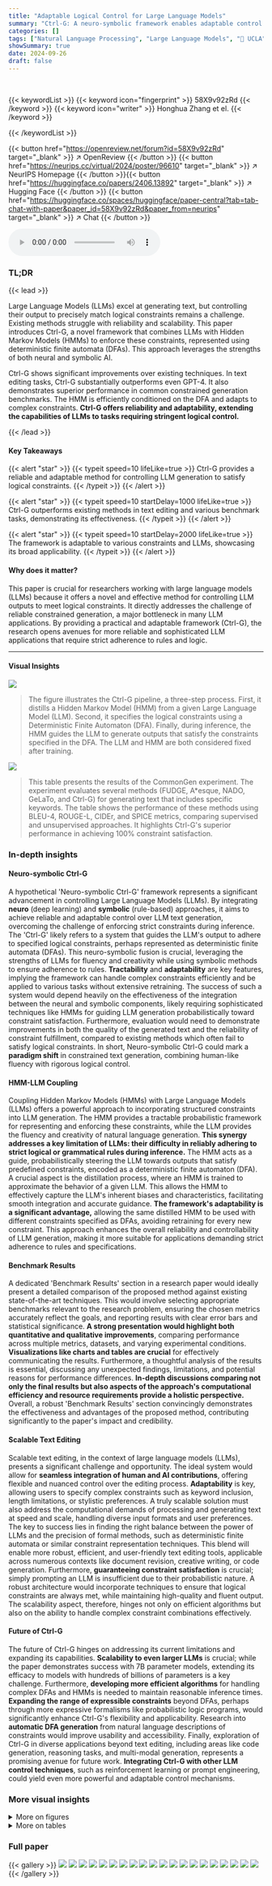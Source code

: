 ```yaml
---
title: "Adaptable Logical Control for Large Language Models"
summary: "Ctrl-G: A neuro-symbolic framework enables adaptable control of LLM generation by combining any LLM with a Hidden Markov Model (HMM), ensuring outputs adhere to logical constraints specified as determ..."
categories: []
tags: ["Natural Language Processing", "Large Language Models", "🏢 UCLA",]
showSummary: true
date: 2024-09-26
draft: false
---
```


<br>

{{< keywordList >}}
{{< keyword icon="fingerprint" >}} 58X9v92zRd {{< /keyword >}}
{{< keyword icon="writer" >}} Honghua Zhang et el. {{< /keyword >}}
 
{{< /keywordList >}}

{{< button href="https://openreview.net/forum?id=58X9v92zRd" target="_blank" >}}
↗ OpenReview
{{< /button >}}
{{< button href="https://neurips.cc/virtual/2024/poster/96610" target="_blank" >}}
↗ NeurIPS Homepage
{{< /button >}}{{< button href="https://huggingface.co/papers/2406.13892" target="_blank" >}}
↗ Hugging Face
{{< /button >}}
{{< button href="https://huggingface.co/spaces/huggingface/paper-central?tab=tab-chat-with-paper&paper_id=58X9v92zRd&paper_from=neurips" target="_blank" >}}
↗ Chat
{{< /button >}}



<audio controls>
    <source src="https://ai-paper-reviewer.com/58X9v92zRd/podcast.wav" type="audio/wav">
    Your browser does not support the audio element.
</audio>


### TL;DR


{{< lead >}}

Large Language Models (LLMs) excel at generating text, but controlling their output to precisely match logical constraints remains a challenge. Existing methods struggle with reliability and scalability. This paper introduces Ctrl-G, a novel framework that combines LLMs with Hidden Markov Models (HMMs) to enforce these constraints, represented using deterministic finite automata (DFAs).  This approach leverages the strengths of both neural and symbolic AI. 

Ctrl-G shows significant improvements over existing techniques. In text editing tasks, Ctrl-G substantially outperforms even GPT-4.  It also demonstrates superior performance in common constrained generation benchmarks.  The HMM is efficiently conditioned on the DFA and adapts to complex constraints. **Ctrl-G offers reliability and adaptability, extending the capabilities of LLMs to tasks requiring stringent logical control.**

{{< /lead >}}


#### Key Takeaways

{{< alert "star" >}}
{{< typeit speed=10 lifeLike=true >}} Ctrl-G provides a reliable and adaptable method for controlling LLM generation to satisfy logical constraints. {{< /typeit >}}
{{< /alert >}}

{{< alert "star" >}}
{{< typeit speed=10 startDelay=1000 lifeLike=true >}} Ctrl-G outperforms existing methods in text editing and various benchmark tasks, demonstrating its effectiveness. {{< /typeit >}}
{{< /alert >}}

{{< alert "star" >}}
{{< typeit speed=10 startDelay=2000 lifeLike=true >}} The framework is adaptable to various constraints and LLMs, showcasing its broad applicability. {{< /typeit >}}
{{< /alert >}}

#### Why does it matter?
This paper is crucial for researchers working with large language models (LLMs) because it offers a novel and effective method for controlling LLM outputs to meet logical constraints.  It directly addresses the challenge of reliable constrained generation, a major bottleneck in many LLM applications.  By providing a practical and adaptable framework (Ctrl-G), the research opens avenues for more reliable and sophisticated LLM applications that require strict adherence to rules and logic.

------
#### Visual Insights



![](https://ai-paper-reviewer.com/58X9v92zRd/figures_0_1.jpg)

> The figure illustrates the Ctrl-G pipeline, a three-step process. First, it distills a Hidden Markov Model (HMM) from a given Large Language Model (LLM). Second, it specifies the logical constraints using a Deterministic Finite Automaton (DFA).  Finally, during inference, the HMM guides the LLM to generate outputs that satisfy the constraints specified in the DFA.  The LLM and HMM are both considered fixed after training.





![](https://ai-paper-reviewer.com/58X9v92zRd/tables_4_1.jpg)

> This table presents the results of the CommonGen experiment.  The experiment evaluates several methods (FUDGE, A*esque, NADO, GeLaTo, and Ctrl-G) for generating text that includes specific keywords.  The table shows the performance of these methods using BLEU-4, ROUGE-L, CIDEr, and SPICE metrics, comparing supervised and unsupervised approaches.  It highlights Ctrl-G's superior performance in achieving 100% constraint satisfaction.





### In-depth insights


#### Neuro-symbolic Ctrl-G
A hypothetical 'Neuro-symbolic Ctrl-G' framework represents a significant advancement in controlling Large Language Models (LLMs).  By integrating **neuro** (deep learning) and **symbolic** (rule-based) approaches, it aims to achieve reliable and adaptable control over LLM text generation, overcoming the challenge of enforcing strict constraints during inference. The 'Ctrl-G' likely refers to a system that guides the LLM's output to adhere to specified logical constraints, perhaps represented as deterministic finite automata (DFAs). This neuro-symbolic fusion is crucial, leveraging the strengths of LLMs for fluency and creativity while using symbolic methods to ensure adherence to rules.  **Tractability** and **adaptability** are key features, implying the framework can handle complex constraints efficiently and be applied to various tasks without extensive retraining.  The success of such a system would depend heavily on the effectiveness of the integration between the neural and symbolic components, likely requiring sophisticated techniques like HMMs for guiding LLM generation probabilistically toward constraint satisfaction.  Furthermore,  evaluation would need to demonstrate improvements in both the quality of the generated text and the reliability of constraint fulfillment, compared to existing methods which often fail to satisfy logical constraints.  In short, Neuro-symbolic Ctrl-G could mark a **paradigm shift** in constrained text generation, combining human-like fluency with rigorous logical control.

#### HMM-LLM Coupling
Coupling Hidden Markov Models (HMMs) with Large Language Models (LLMs) offers a powerful approach to incorporating structured constraints into LLM generation.  The HMM provides a tractable probabilistic framework for representing and enforcing these constraints, while the LLM provides the fluency and creativity of natural language generation. **This synergy addresses a key limitation of LLMs: their difficulty in reliably adhering to strict logical or grammatical rules during inference.**  The HMM acts as a guide, probabilistically steering the LLM towards outputs that satisfy predefined constraints, encoded as a deterministic finite automaton (DFA).  A crucial aspect is the distillation process, where an HMM is trained to approximate the behavior of a given LLM.  This allows the HMM to effectively capture the LLM's inherent biases and characteristics, facilitating smooth integration and accurate guidance.  **The framework's adaptability is a significant advantage,** allowing the same distilled HMM to be used with different constraints specified as DFAs, avoiding retraining for every new constraint.  This approach enhances the overall reliability and controllability of LLM generation, making it more suitable for applications demanding strict adherence to rules and specifications.

#### Benchmark Results
A dedicated 'Benchmark Results' section in a research paper would ideally present a detailed comparison of the proposed method against existing state-of-the-art techniques.  This would involve selecting appropriate benchmarks relevant to the research problem, ensuring the chosen metrics accurately reflect the goals, and reporting results with clear error bars and statistical significance.  **A strong presentation would highlight both quantitative and qualitative improvements**, comparing performance across multiple metrics, datasets, and varying experimental conditions.  **Visualizations like charts and tables are crucial** for effectively communicating the results.  Furthermore, a thoughtful analysis of the results is essential, discussing any unexpected findings, limitations, and potential reasons for performance differences.  **In-depth discussions comparing not only the final results but also aspects of the approach's computational efficiency and resource requirements provide a holistic perspective.**  Overall, a robust 'Benchmark Results' section convincingly demonstrates the effectiveness and advantages of the proposed method, contributing significantly to the paper's impact and credibility.

#### Scalable Text Editing
Scalable text editing, in the context of large language models (LLMs), presents a significant challenge and opportunity.  The ideal system would allow for **seamless integration of human and AI contributions**, offering flexible and nuanced control over the editing process.  **Adaptability** is key, allowing users to specify complex constraints such as keyword inclusion, length limitations, or stylistic preferences.  A truly scalable solution must also address the computational demands of processing and generating text at speed and scale, handling diverse input formats and user preferences.  The key to success lies in finding the right balance between the power of LLMs and the precision of formal methods, such as deterministic finite automata or similar constraint representation techniques. This blend will enable more robust, efficient, and user-friendly text editing tools, applicable across numerous contexts like document revision, creative writing, or code generation.  Furthermore, **guaranteeing constraint satisfaction** is crucial; simply prompting an LLM is insufficient due to their probabilistic nature.  A robust architecture would incorporate techniques to ensure that logical constraints are always met, while maintaining high-quality and fluent output. The scalability aspect, therefore, hinges not only on efficient algorithms but also on the ability to handle complex constraint combinations effectively.

#### Future of Ctrl-G
The future of Ctrl-G hinges on addressing its current limitations and expanding its capabilities.  **Scalability to even larger LLMs** is crucial; while the paper demonstrates success with 7B parameter models,  extending its efficacy to models with hundreds of billions of parameters is a key challenge.  Furthermore, **developing more efficient algorithms** for handling complex DFAs and HMMs is needed to maintain reasonable inference times.  **Expanding the range of expressible constraints** beyond DFAs, perhaps through more expressive formalisms like probabilistic logic programs, would significantly enhance Ctrl-G's flexibility and applicability.   Research into **automatic DFA generation** from natural language descriptions of constraints would improve usability and accessibility.  Finally, exploration of Ctrl-G in diverse applications beyond text editing, including areas like code generation, reasoning tasks, and multi-modal generation, represents a promising avenue for future work.  **Integrating Ctrl-G with other LLM control techniques**, such as reinforcement learning or prompt engineering, could yield even more powerful and adaptable control mechanisms.


### More visual insights

<details>
<summary>More on figures
</summary>


![](https://ai-paper-reviewer.com/58X9v92zRd/figures_1_1.jpg)

> This figure illustrates the three main steps of the Ctrl-G pipeline for controlling LLM generation to satisfy logical constraints.  First, the LLM is distilled into a Hidden Markov Model (HMM). Second, the logical constraints are specified using a deterministic finite automaton (DFA). Finally, during inference, the HMM guides the LLM's generation to adhere to the DFA-specified constraints, resulting in outputs that satisfy the constraints.  Both the LLM and the HMM are trained beforehand and are frozen during inference.


![](https://ai-paper-reviewer.com/58X9v92zRd/figures_3_1.jpg)

> This figure shows an example of a Deterministic Finite Automaton (DFA) used to represent a logical constraint in the Ctrl-G framework. The DFA in (a) is a graph representation of the automaton, illustrating its states (A, B, C), transitions (edges with conditions on words like 'gets', 'cold', etc.), the initial state (A), and accepting state (C).  (b) demonstrates the DFA's behavior with sample strings. The string 'the weather gets cold in winter' is accepted because it contains the phrase 'gets cold', while 'the weather gets warm in winter' is rejected, as it lacks the specific phrase. (c) provides Python code illustrating how to specify this DFA in the Ctrl-G system, showing the structure as a dictionary including transitions, initial and accepting states.


![](https://ai-paper-reviewer.com/58X9v92zRd/figures_6_1.jpg)

> This figure illustrates the three main steps of the Ctrl-G pipeline for controllable text generation.  First, an LLM (Large Language Model) is combined with a Hidden Markov Model (HMM) which is a white-box approximation of the LLM.  This HMM guides the LLM's output to meet specified constraints. These constraints are defined by a Deterministic Finite Automaton (DFA). The DFA is then used during the inference phase to guide the LLM's generation towards outputs that satisfy the given logical constraints.  Once the LLM and HMM are trained, they remain frozen during inference. 


![](https://ai-paper-reviewer.com/58X9v92zRd/figures_9_1.jpg)

> This figure presents the results of a runtime analysis of the Ctrl-G model.  The left panel shows a linear relationship between the generation time per token and the size of the Deterministic Finite Automaton (DFA) used to represent logical constraints. This suggests that the computational cost of constraint enforcement in Ctrl-G increases proportionally with the complexity of the constraints. The right panel demonstrates that the generation time per token remains relatively constant regardless of sequence length. This indicates that the overhead introduced by Ctrl-G does not scale significantly with the length of the text being generated.


![](https://ai-paper-reviewer.com/58X9v92zRd/figures_15_1.jpg)

> This figure illustrates an example of a Deterministic Finite Automaton (DFA) used to represent logical constraints in the Ctrl-G framework.  The DFA shown is designed to accept strings containing the phrase 'gets cold.' The figure depicts the DFA as a graph with states (A, B, C) and transitions, clearly showing how the DFA processes input strings to determine if the constraint ('gets cold') is satisfied.  Pseudo-code is included to demonstrate how such a DFA can be specified within the Ctrl-G system. This is a key component of how Ctrl-G translates logical constraints into a form usable by the HMM and LLM for controlled text generation.


</details>




<details>
<summary>More on tables
</summary>


![](https://ai-paper-reviewer.com/58X9v92zRd/tables_5_1.jpg)
> This table presents the results of the CommonGen experiment, comparing various methods (FUDGE, A*esque, NADO, GeLaTo, and Ctrl-G) on two versions of the GPT2-large model: one trained with full supervision and one not trained with keywords. The metrics used are BLEU-4, ROUGE-L, CIDEr, SPICE, and the constraint satisfaction rate. Ctrl-G demonstrates superior performance in terms of both generation quality and constraint satisfaction.

![](https://ai-paper-reviewer.com/58X9v92zRd/tables_6_1.jpg)
> This table presents the results of text infilling experiments using different LLMs.  It shows the BLEU-4 and ROUGE-L scores achieved by both the ILM model (a baseline model trained with full supervision) and the proposed Ctrl-G model. Different masking ratios (13%, 21%, 32%, and 40%) are applied to the test data to evaluate the performance of both LLMs in handling different levels of text missingness.  The 'diff.' row highlights the difference in performance between Ctrl-G and the ILM model at each masking ratio.

![](https://ai-paper-reviewer.com/58X9v92zRd/tables_8_1.jpg)
> This table presents the results of a human evaluation comparing different LLMs' performance on interactive text editing tasks.  The models were evaluated on their ability to generate text continuations and insertions while adhering to keyphrase and word count constraints.  The metrics used are Quality (average human rating), Success rate (percentage of successful constraint satisfaction), and Overall satisfaction rate (percentage of text that meets quality and constraint criteria).

![](https://ai-paper-reviewer.com/58X9v92zRd/tables_16_1.jpg)
> This table presents the results of the CommonGen experiment using the GPT2-large model.  It compares several methods (FUDGE, A*esque, NADO, GeLaTo, and Ctrl-G) across different metrics, including BLEU-4, ROUGE-L, CIDEr, and SPICE, both for supervised and unsupervised scenarios.  The 'Constraint' column indicates the constraint satisfaction rate. The results showcase Ctrl-G's superior performance compared to existing methods in terms of constraint satisfaction and text generation quality.

</details>




### Full paper

{{< gallery >}}
<img src="https://ai-paper-reviewer.com/58X9v92zRd/1.png" class="grid-w50 md:grid-w33 xl:grid-w25" />
<img src="https://ai-paper-reviewer.com/58X9v92zRd/2.png" class="grid-w50 md:grid-w33 xl:grid-w25" />
<img src="https://ai-paper-reviewer.com/58X9v92zRd/3.png" class="grid-w50 md:grid-w33 xl:grid-w25" />
<img src="https://ai-paper-reviewer.com/58X9v92zRd/4.png" class="grid-w50 md:grid-w33 xl:grid-w25" />
<img src="https://ai-paper-reviewer.com/58X9v92zRd/5.png" class="grid-w50 md:grid-w33 xl:grid-w25" />
<img src="https://ai-paper-reviewer.com/58X9v92zRd/6.png" class="grid-w50 md:grid-w33 xl:grid-w25" />
<img src="https://ai-paper-reviewer.com/58X9v92zRd/7.png" class="grid-w50 md:grid-w33 xl:grid-w25" />
<img src="https://ai-paper-reviewer.com/58X9v92zRd/8.png" class="grid-w50 md:grid-w33 xl:grid-w25" />
<img src="https://ai-paper-reviewer.com/58X9v92zRd/9.png" class="grid-w50 md:grid-w33 xl:grid-w25" />
<img src="https://ai-paper-reviewer.com/58X9v92zRd/10.png" class="grid-w50 md:grid-w33 xl:grid-w25" />
<img src="https://ai-paper-reviewer.com/58X9v92zRd/11.png" class="grid-w50 md:grid-w33 xl:grid-w25" />
<img src="https://ai-paper-reviewer.com/58X9v92zRd/12.png" class="grid-w50 md:grid-w33 xl:grid-w25" />
<img src="https://ai-paper-reviewer.com/58X9v92zRd/13.png" class="grid-w50 md:grid-w33 xl:grid-w25" />
<img src="https://ai-paper-reviewer.com/58X9v92zRd/14.png" class="grid-w50 md:grid-w33 xl:grid-w25" />
<img src="https://ai-paper-reviewer.com/58X9v92zRd/15.png" class="grid-w50 md:grid-w33 xl:grid-w25" />
<img src="https://ai-paper-reviewer.com/58X9v92zRd/16.png" class="grid-w50 md:grid-w33 xl:grid-w25" />
<img src="https://ai-paper-reviewer.com/58X9v92zRd/17.png" class="grid-w50 md:grid-w33 xl:grid-w25" />
<img src="https://ai-paper-reviewer.com/58X9v92zRd/18.png" class="grid-w50 md:grid-w33 xl:grid-w25" />
<img src="https://ai-paper-reviewer.com/58X9v92zRd/19.png" class="grid-w50 md:grid-w33 xl:grid-w25" />
<img src="https://ai-paper-reviewer.com/58X9v92zRd/20.png" class="grid-w50 md:grid-w33 xl:grid-w25" />
{{< /gallery >}}